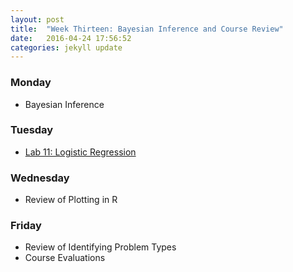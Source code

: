 ```yaml
---
layout: post
title:  "Week Thirteen: Bayesian Inference and Course Review"
date:   2016-04-24 17:56:52
categories: jekyll update
---
```


### Monday
- Bayesian Inference

### Tuesday
- <a href = "{{ site.baseurl }}/assets/week-13/logistic_regression.html" target = "_blank">Lab 11: Logistic Regression </a>

### Wednesday
- Review of Plotting in R

### Friday
- Review of Identifying Problem Types
- Course Evaluations
